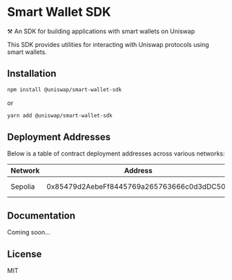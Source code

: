 # Smart Wallet SDK

⚒️ An SDK for building applications with smart wallets on Uniswap

This SDK provides utilities for interacting with Uniswap protocols using smart wallets.

## Installation

```bash
npm install @uniswap/smart-wallet-sdk
```

or

```bash
yarn add @uniswap/smart-wallet-sdk
```

## Deployment Addresses

Below is a table of contract deployment addresses across various networks:

| Network | Address | Commit Hash | Version |
|---------|---------|------------|---------|
| Sepolia | 0x85479d2AebeFf8445769a265763666c0d3dDC508 | 732247c5e3146b9340cb29e0f2b8f9e2f1df67a4 | v0.1.0-audit.1 |

## Documentation

Coming soon...

## License

MIT
